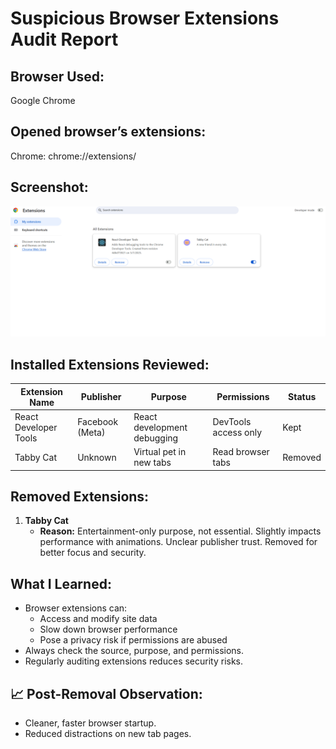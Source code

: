 #  Suspicious Browser Extensions Audit Report

##  Browser Used:
Google Chrome

##  Opened  browser’s extensions:
Chrome: chrome://extensions/

##  Screenshot:
![Extensions Screenshot](google_extensions.png)


## Installed Extensions Reviewed:
| Extension Name       | Publisher        | Purpose                        | Permissions         | Status     |
|----------------------|------------------|--------------------------------|----------------------|------------|
| React Developer Tools| Facebook (Meta)  | React development debugging    | DevTools access only |  Kept     |
| Tabby Cat            | Unknown          | Virtual pet in new tabs        | Read browser tabs    |  Removed  |

##  Removed Extensions:
1. **Tabby Cat**
   - **Reason:** Entertainment-only purpose, not essential. Slightly impacts performance with animations. Unclear publisher trust. Removed for better focus and security.

##  What I Learned:
- Browser extensions can:
  - Access and modify site data
  - Slow down browser performance
  - Pose a privacy risk if permissions are abused
- Always check the source, purpose, and permissions.
- Regularly auditing extensions reduces security risks.

## 📈 Post-Removal Observation:
- Cleaner, faster browser startup.
- Reduced distractions on new tab pages.
